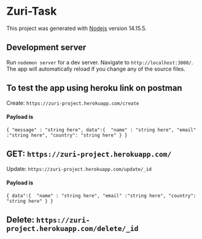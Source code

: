 # Zuri-Task

This project was generated with [Nodejs](https://nodejs.org/en/) version 14.15.5.

## Development server
Run `nodemon server` for a dev server. Navigate to `http://localhost:3000/`. The app will automatically reload if you change any of the source files.


## To test the app using heroku link on postman

Create: `https://zuri-project.herokuapp.com/create`

#### Payload is 
`{ "message" : "string here",
		data":{ 
            "name" : "string here",
			"email" :"string here",
			"country": "string here"
	    }
}`

## GET: `https://zuri-project.herokuapp.com/`

Update: `https://zuri-project.herokuapp.com/update/_id`
#### Payload is 
`{
	data":{ 
        "name" : "string here",
		"email" :"string here",
		"country": "string here"
	}
}`

## Delete: `https://zuri-project.herokuapp.com/delete/_id`